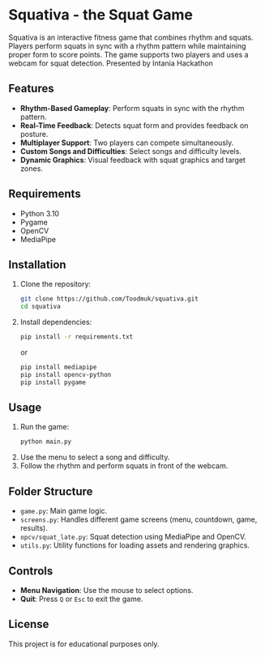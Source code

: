 # Squativa - the Squat Game

Squativa is an interactive fitness game that combines rhythm and squats. Players perform squats in sync with a rhythm pattern while maintaining proper form to score points. The game supports two players and uses a webcam for squat detection.
Presented by Intania Hackathon

## Features
- **Rhythm-Based Gameplay**: Perform squats in sync with the rhythm pattern.
- **Real-Time Feedback**: Detects squat form and provides feedback on posture.
- **Multiplayer Support**: Two players can compete simultaneously.
- **Custom Songs and Difficulties**: Select songs and difficulty levels.
- **Dynamic Graphics**: Visual feedback with squat graphics and target zones.

## Requirements
- Python 3.10
- Pygame
- OpenCV
- MediaPipe

## Installation
1. Clone the repository:
   ```bash
   git clone https://github.com/Toodmuk/squativa.git
   cd squativa
   ```
2. Install dependencies:
   ```bash
   pip install -r requirements.txt
   ```
   or
      ```bash
   pip install mediapipe
   pip install opencv-python
   pip install pygame
   ```

## Usage
1. Run the game:
   ```bash
   python main.py
   ```
2. Use the menu to select a song and difficulty.
3. Follow the rhythm and perform squats in front of the webcam.

## Folder Structure
- `game.py`: Main game logic.
- `screens.py`: Handles different game screens (menu, countdown, game, results).
- `opcv/squat_late.py`: Squat detection using MediaPipe and OpenCV.
- `utils.py`: Utility functions for loading assets and rendering graphics.

## Controls
- **Menu Navigation**: Use the mouse to select options.
- **Quit**: Press `Q` or `Esc` to exit the game.

## License
This project is for educational purposes only.

